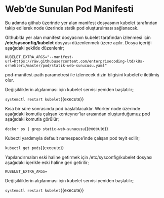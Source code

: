 # Web’de Sunulan Pod Manifesti

Bu adımda github üzerinde yer alan manifest dosyasının kubelet tarafından takip edilerek node üzerinde statik pod oluşturulması sağlanacak.

Github’da yer alan manifest dosyasının kubelet tarafından izlenmesi için **/etc/sysconfig/kubelet** dosyası düzenlenmek üzere açılır. Dosya içeriği aşağıdaki şekilde düzenlenir;


`KUBELET_EXTRA_ARGS="--manifest-url=https://raw.githubusercontent.com/enterprisecoding-ltd/k8s-ornekleri/master/pod/statik-web-sunucusu.yaml"`

pod-manifest-path parametresi ile izlenecek dizin bilgisini kubelet’e iletilmiş olur.

Değişikliklerin algılanması için kubelet servisi yeniden başlatılır;

`systemctl restart kubelet`{{execute}}

Kısa bir süre sonrasında pod başlatılacaktır. Worker node üzerinde aşağıdaki komutla çalışan konteyner’lar arasından oluşturduğumuz pod aşağıdaki komutla görülür;

`docker ps | grep static-web-sunucusu`{{execute}}

Kubectl yardımıyla default namespace’inde çalışan pod teyit edilir;

`kubectl get pods`{{execute}}

Yapılandırmaları eski haline getirmek için /etc/sysconfig/kubelet dosyası aşağıdaki içerikle eski haline geri getirilir;

`KUBELET_EXTRA_ARGS=`

Değişikliklerin algılanması için kubelet servisi yeniden başlatılır;

`systemctl restart kubelet`{{execute}}